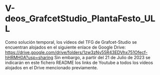 # V-deos_GrafcetStudio_PlantaFesto_ULL

Como solución temporal, los vídeos del TFG de Grafcet-Studio se encuentran alojados en el siguiente enlace de Google Drive: 
https://drive.google.com/drive/folders/1zw3zNy55R43EDVhx751Ofecf-hHRMH0A?usp=sharing
Sin embargo, a partir del 21 de Julio de 2023 se indicarán en este fichero README los links de Youtube a todos los vídeos alojados en el Drive mencionado previamente.
